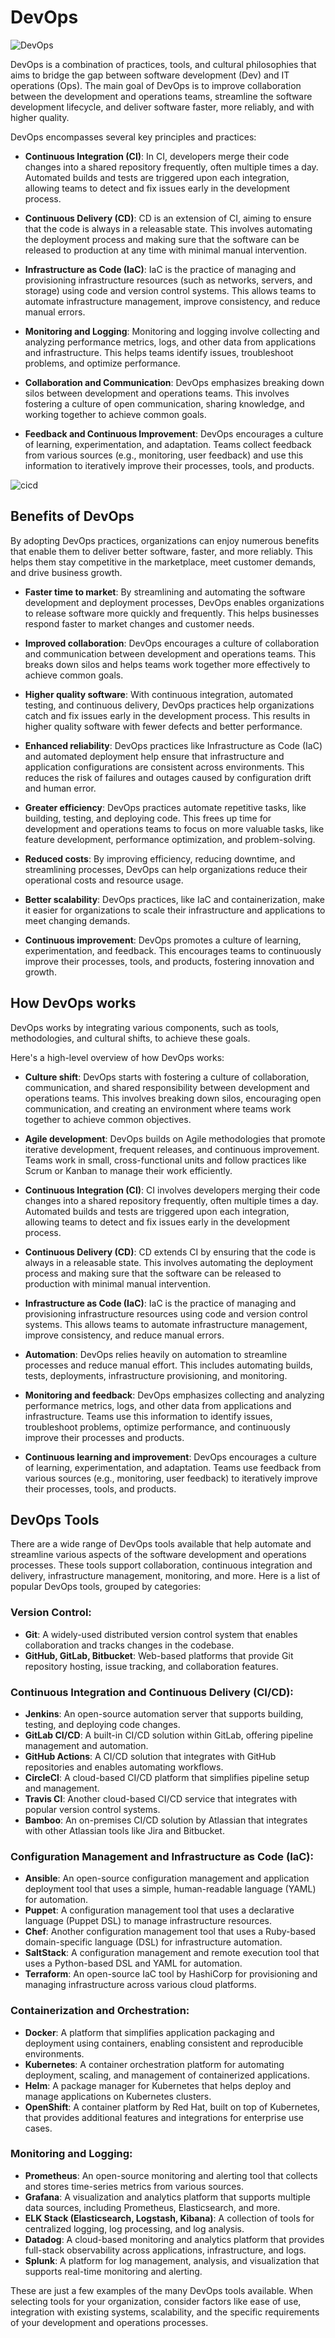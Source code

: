 # DevOps

![DevOps](../figs/mlops/devops/devops.png)

DevOps is a combination of practices, tools, and cultural philosophies that aims to bridge the gap between software development (Dev) and IT operations (Ops). The main goal of DevOps is to improve collaboration between the development and operations teams, streamline the software development lifecycle, and deliver software faster, more reliably, and with higher quality.

DevOps encompasses several key principles and practices:

- **Continuous Integration (CI)**: In CI, developers merge their code changes into a shared repository frequently, often multiple times a day. Automated builds and tests are triggered upon each integration, allowing teams to detect and fix issues early in the development process.

- **Continuous Delivery (CD)**: CD is an extension of CI, aiming to ensure that the code is always in a releasable state. This involves automating the deployment process and making sure that the software can be released to production at any time with minimal manual intervention.

- **Infrastructure as Code (IaC)**: IaC is the practice of managing and provisioning infrastructure resources (such as networks, servers, and storage) using code and version control systems. This allows teams to automate infrastructure management, improve consistency, and reduce manual errors.

- **Monitoring and Logging**: Monitoring and logging involve collecting and analyzing performance metrics, logs, and other data from applications and infrastructure. This helps teams identify issues, troubleshoot problems, and optimize performance.

- **Collaboration and Communication**: DevOps emphasizes breaking down silos between development and operations teams. This involves fostering a culture of open communication, sharing knowledge, and working together to achieve common goals.

- **Feedback and Continuous Improvement**: DevOps encourages a culture of learning, experimentation, and adaptation. Teams collect feedback from various sources (e.g., monitoring, user feedback) and use this information to iteratively improve their processes, tools, and products.

![cicd](../figs/mlops/devops/cicd.png)

## Benefits of DevOps

By adopting DevOps practices, organizations can enjoy numerous benefits that enable them to deliver better software, faster, and more reliably. This helps them stay competitive in the marketplace, meet customer demands, and drive business growth.

- **Faster time to market**: By streamlining and automating the software development and deployment processes, DevOps enables organizations to release software more quickly and frequently. This helps businesses respond faster to market changes and customer needs.

- **Improved collaboration**: DevOps encourages a culture of collaboration and communication between development and operations teams. This breaks down silos and helps teams work together more effectively to achieve common goals.

- **Higher quality software**: With continuous integration, automated testing, and continuous delivery, DevOps practices help organizations catch and fix issues early in the development process. This results in higher quality software with fewer defects and better performance.

- **Enhanced reliability**: DevOps practices like Infrastructure as Code (IaC) and automated deployment help ensure that infrastructure and application configurations are consistent across environments. This reduces the risk of failures and outages caused by configuration drift and human error.

- **Greater efficiency**: DevOps practices automate repetitive tasks, like building, testing, and deploying code. This frees up time for development and operations teams to focus on more valuable tasks, like feature development, performance optimization, and problem-solving.

- **Reduced costs**: By improving efficiency, reducing downtime, and streamlining processes, DevOps can help organizations reduce their operational costs and resource usage.

- **Better scalability**: DevOps practices, like IaC and containerization, make it easier for organizations to scale their infrastructure and applications to meet changing demands.

- **Continuous improvement**: DevOps promotes a culture of learning, experimentation, and feedback. This encourages teams to continuously improve their processes, tools, and products, fostering innovation and growth.

## How DevOps works

DevOps works by integrating various components, such as tools, methodologies, and cultural shifts, to achieve these goals.

Here's a high-level overview of how DevOps works:

- **Culture shift**: DevOps starts with fostering a culture of collaboration, communication, and shared responsibility between development and operations teams. This involves breaking down silos, encouraging open communication, and creating an environment where teams work together to achieve common objectives.

- **Agile development**: DevOps builds on Agile methodologies that promote iterative development, frequent releases, and continuous improvement. Teams work in small, cross-functional units and follow practices like Scrum or Kanban to manage their work efficiently.

- **Continuous Integration (CI)**: CI involves developers merging their code changes into a shared repository frequently, often multiple times a day. Automated builds and tests are triggered upon each integration, allowing teams to detect and fix issues early in the development process.

- **Continuous Delivery (CD)**: CD extends CI by ensuring that the code is always in a releasable state. This involves automating the deployment process and making sure that the software can be released to production with minimal manual intervention.

- **Infrastructure as Code (IaC)**: IaC is the practice of managing and provisioning infrastructure resources using code and version control systems. This allows teams to automate infrastructure management, improve consistency, and reduce manual errors.

- **Automation**: DevOps relies heavily on automation to streamline processes and reduce manual effort. This includes automating builds, tests, deployments, infrastructure provisioning, and monitoring.

- **Monitoring and feedback**: DevOps emphasizes collecting and analyzing performance metrics, logs, and other data from applications and infrastructure. Teams use this information to identify issues, troubleshoot problems, optimize performance, and continuously improve their processes and products.

- **Continuous learning and improvement**: DevOps encourages a culture of learning, experimentation, and adaptation. Teams use feedback from various sources (e.g., monitoring, user feedback) to iteratively improve their processes, tools, and products.

## DevOps Tools

There are a wide range of DevOps tools available that help automate and streamline various aspects of the software development and operations processes. These tools support collaboration, continuous integration and delivery, infrastructure management, monitoring, and more. Here is a list of popular DevOps tools, grouped by categories:

### Version Control:

- **Git**: A widely-used distributed version control system that enables collaboration and tracks changes in the codebase.
- **GitHub, GitLab, Bitbucket**: Web-based platforms that provide Git repository hosting, issue tracking, and collaboration features.

### Continuous Integration and Continuous Delivery (CI/CD):

- **Jenkins**: An open-source automation server that supports building, testing, and deploying code changes.
- **GitLab CI/CD**: A built-in CI/CD solution within GitLab, offering pipeline management and automation.
- **GitHub Actions**: A CI/CD solution that integrates with GitHub repositories and enables automating workflows.
- **CircleCI**: A cloud-based CI/CD platform that simplifies pipeline setup and management.
- **Travis CI**: Another cloud-based CI/CD service that integrates with popular version control systems.
- **Bamboo**: An on-premises CI/CD solution by Atlassian that integrates with other Atlassian tools like Jira and Bitbucket.

### Configuration Management and Infrastructure as Code (IaC):

- **Ansible**: An open-source configuration management and application deployment tool that uses a simple, human-readable language (YAML) for automation.
- **Puppet**: A configuration management tool that uses a declarative language (Puppet DSL) to manage infrastructure resources.
- **Chef**: Another configuration management tool that uses a Ruby-based domain-specific language (DSL) for infrastructure automation.
- **SaltStack**: A configuration management and remote execution tool that uses a Python-based DSL and YAML for automation.
- **Terraform**: An open-source IaC tool by HashiCorp for provisioning and managing infrastructure across various cloud platforms.

### Containerization and Orchestration:

- **Docker**: A platform that simplifies application packaging and deployment using containers, enabling consistent and reproducible environments.
- **Kubernetes**: A container orchestration platform for automating deployment, scaling, and management of containerized applications.
- **Helm**: A package manager for Kubernetes that helps deploy and manage applications on Kubernetes clusters.
- **OpenShift**: A container platform by Red Hat, built on top of Kubernetes, that provides additional features and integrations for enterprise use cases.

### Monitoring and Logging:

- **Prometheus**: An open-source monitoring and alerting tool that collects and stores time-series metrics from various sources.
- **Grafana**: A visualization and analytics platform that supports multiple data sources, including Prometheus, Elasticsearch, and more.
- **ELK Stack (Elasticsearch, Logstash, Kibana)**: A collection of tools for centralized logging, log processing, and log analysis.
- **Datadog**: A cloud-based monitoring and analytics platform that provides full-stack observability across applications, infrastructure, and logs.
- **Splunk**: A platform for log management, analysis, and visualization that supports real-time monitoring and alerting.

These are just a few examples of the many DevOps tools available. When selecting tools for your organization, consider factors like ease of use, integration with existing systems, scalability, and the specific requirements of your development and operations processes.
